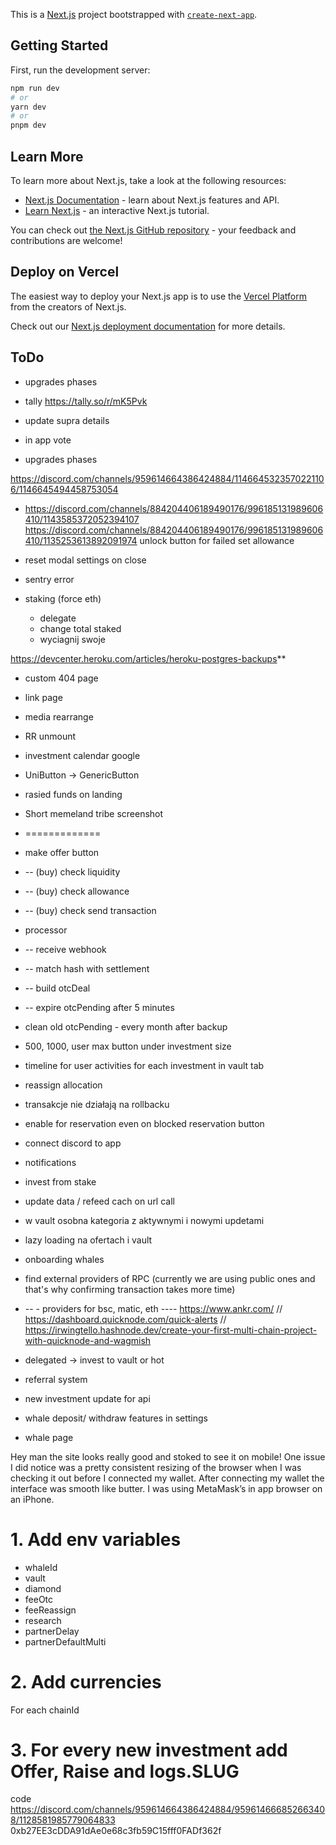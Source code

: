 This is a [Next.js](https://nextjs.org/) project bootstrapped with [`create-next-app`](https://github.com/vercel/next.js/tree/canary/packages/create-next-app).

## Getting Started

First, run the development server:

```bash
npm run dev
# or
yarn dev
# or
pnpm dev
```

## Learn More

To learn more about Next.js, take a look at the following resources:

- [Next.js Documentation](https://nextjs.org/docs) - learn about Next.js features and API.
- [Learn Next.js](https://nextjs.org/learn) - an interactive Next.js tutorial.

You can check out [the Next.js GitHub repository](https://github.com/vercel/next.js/) - your feedback and contributions are welcome!

## Deploy on Vercel

The easiest way to deploy your Next.js app is to use the [Vercel Platform](https://vercel.com/new?utm_medium=default-template&filter=next.js&utm_source=create-next-app&utm_campaign=create-next-app-readme) from the creators of Next.js.

Check out our [Next.js deployment documentation](https://nextjs.org/docs/deployment) for more details.




## ToDo
- upgrades phases
- tally https://tally.so/r/mK5Pvk
- update supra details

- in app vote
- upgrades phases

https://discord.com/channels/959614664386424884/1146645323570221106/1146645494458753054
- https://discord.com/channels/884204406189490176/996185131989606410/1143585372052394107
https://discord.com/channels/884204406189490176/996185131989606410/1135253613892091974
unlock button for failed set allowance
- reset modal settings on close
- sentry error

- staking (force eth)
  - delegate
  - change total staked 
  - wyciagnij swoje

https://devcenter.heroku.com/articles/heroku-postgres-backups**

- custom 404 page
- link page
- media rearrange
- RR unmount
- investment calendar google
- UniButton -> GenericButton
- rasied funds on landing

- Short memeland tribe screenshot

- =============
- make offer button
- -- (buy) check liquidity
- -- (buy) check allowance
- -- (buy) check send transaction

- processor
- -- receive webhook
- -- match hash with settlement
- -- build otcDeal
- -- expire otcPending after 5 minutes

- clean old otcPending - every month after backup
- 500, 1000, user max button under investment size
- timeline for user activities for each investment in vault tab
- reassign allocation

- transakcje nie działają na rollbacku
- enable for reservation even on blocked reservation button
- connect discord to app
- notifications

- invest from stake
- update data / refeed cach on url call
- w vault osobna kategoria z aktywnymi i nowymi updetami
- lazy loading na ofertach i vault
- onboarding whales

- find external providers of RPC (currently we are using public ones and that's why confirming transaction takes more time)
- -- - providers for bsc, matic, eth ---- https://www.ankr.com/ // https://dashboard.quicknode.com/quick-alerts // https://irwingtello.hashnode.dev/create-your-first-multi-chain-project-with-quicknode-and-wagmish
- delegated -> invest to vault or hot
- referral system

- new investment update for api
- whale deposit/ withdraw features in settings
- whale page


Hey man the site looks really good and stoked to see it on mobile! One issue I did notice was a pretty consistent resizing of the browser when I was checking it out before I connected my wallet. After connecting my wallet the interface was smooth like butter. I was using MetaMask’s in app browser on an iPhone.

# 1. Add env variables
- whaleId
- vault
- diamond
- feeOtc
- feeReassign
- research
- partnerDelay
- partnerDefaultMulti

# 2. Add currencies
For each chainId

# 3. For every new investment add Offer, Raise and logs.SLUG




code
https://discord.com/channels/959614664386424884/959614666852663408/1128581985779064833
0xb27EE3cDDA91dAe0e68c3fb59C15fff0FADf362f
